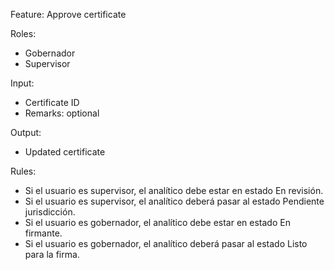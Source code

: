 Feature: Approve certificate

Roles:
- Gobernador
- Supervisor

Input:
- Certificate ID
- Remarks: optional

Output:
- Updated certificate

Rules:
- Si el usuario es supervisor, el analítico debe estar en estado En revisión.
- Si el usuario es supervisor, el analítico deberá pasar al estado Pendiente jurisdicción.
- Si el usuario es gobernador, el analítico debe estar en estado En firmante.
- Si el usuario es gobernador, el analítico deberá pasar al estado Listo para la firma.